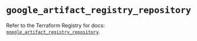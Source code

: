 # `google_artifact_registry_repository`

Refer to the Terraform Registry for docs: [`google_artifact_registry_repository`](https://registry.terraform.io/providers/hashicorp/google/5.42.0/docs/resources/artifact_registry_repository).
